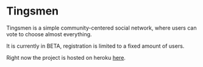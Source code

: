 # Tingsmen

Tingsmen is a simple community-centered social network, where users can vote to choose almost everything.

It is currently in BETA, registration is limited to a fixed amount of users.

Right now the project is hosted on heroku [here](https://tingsmen.herokuapp.com/).